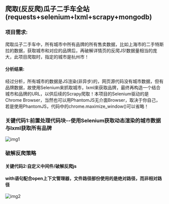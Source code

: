 ## 爬取(反反爬)瓜子二手车全站(requests+selenium+lxml+scrapy+mongodb)
### 项目需求: 
爬取瓜子二手车中，所有城市中所有品牌的所有售卖数据，比如上海市的二手特斯拉的数据，获取城市和对应的品牌后，再破解详情页的反爬JS!数据量相当的庞大，此项目爬取时，指定的城市是杭州市！
#### 分析结果:
经过分析，所有城市的数据是JS渲染(非异步)的，网页源代码没有城市数据，但有品牌数据，故使用Selenium来抓取城市，lxml来获取品牌，最终再构造一个结合城市和品牌的URL，以供后续的Scrapy爬取！本项目的Selenium驱动的是Chrome Browser，当然也可以用PhantomJS无介面Browser，取决于你自己，若是使用PhantomJS，代码中的chrome.maximize_window()可以省略！

### 关键代码1:前置处理代码块--使用Selenium获取动态渲染的城市数据与lxml获取所有品牌

![img1](https://github.com/ziliang-wang/Scrapy2/blob/master/guazi/images/%E5%BE%AE%E4%BF%A1%E6%88%AA%E5%9B%BE_20200331200127.png)

### 破解反爬策略
#### 关键代码2:自定义中间件/破解反爬js
#### with语句配合open上下文管理器，文件路径部份使用的是绝对路径，而非相对路径

![img2](https://github.com/ziliang-wang/Scrapy2/blob/master/guazi/images/%E5%BE%AE%E4%BF%A1%E6%88%AA%E5%9B%BE_20200331202024.png)
